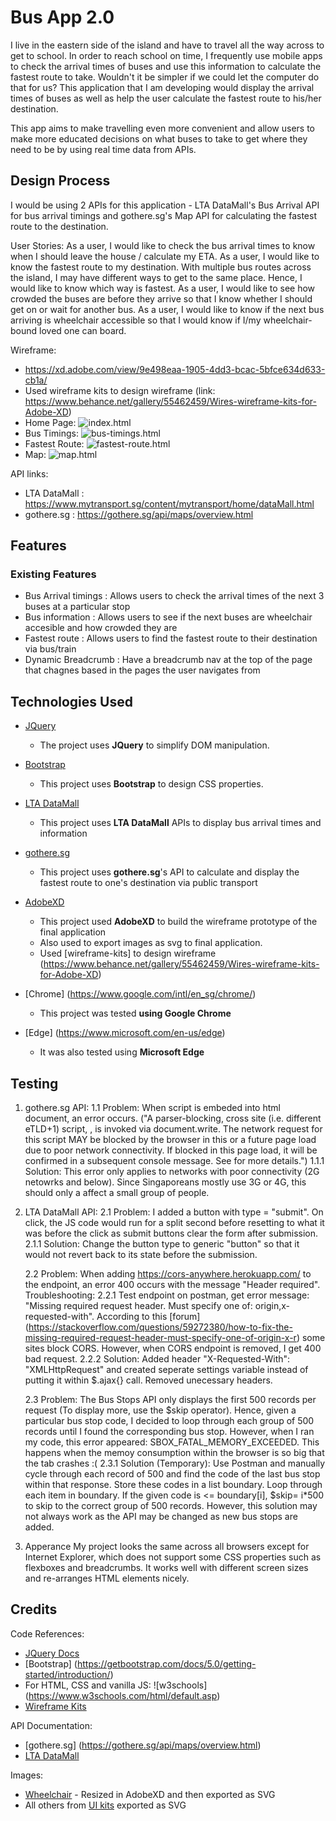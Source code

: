 #  Bus App 2.0

I live in the eastern side of the island and have to travel all the way across to get to school. In order to reach school on time, I frequently use mobile apps to check the arrival times of buses and use this information to calculate the fastest route to take. Wouldn't it be simpler if we could let the computer do that for us? This application that I am developing would display the arrival times of buses as well as help the user calculate the fastest route to his/her destination. 

This app aims to make travelling even more convenient and allow users to make more educated decisions on what buses to take to get where they need to be by using real time data from APIs.
 
## Design Process
 
I would be using 2 APIs for this application - LTA DataMall's Bus Arrival API for bus arrival timings and gothere.sg's Map API for calculating the fastest route to the destination.

User Stories:
As a user, I would like to check the bus arrival times to know when I should leave the house / calculate my ETA.
As a user, I would like to know the fastest route to my destination. With multiple bus routes across the island, I may have different ways to get to the same place. Hence, I would like to know which way is fastest.
As a user, I would like to see how crowded the buses are before they arrive so that I know whether I should get on or wait for another bus.
As a user, I would like to know if the next bus arriving is wheelchair accessible so that I would know if I/my wheelchair-bound loved one can board.

Wireframe:
- https://xd.adobe.com/view/9e498eaa-1905-4dd3-bcac-5bfce634d633-cb1a/
- Used wireframe kits to design wireframe (link: https://www.behance.net/gallery/55462459/Wires-wireframe-kits-for-Adobe-XD)
- Home Page:
![index.html](screenshots/index.html.png)
- Bus Timings:
![bus-timings.html](screenshots/bus-timings.html.png)
- Fastest Route:
![fastest-route.html](screenshots/fastest-route.html.png)
- Map:
![map.html](screenshots/map.html.png)

API links: 
- LTA DataMall : https://www.mytransport.sg/content/mytransport/home/dataMall.html
- gothere.sg : https://gothere.sg/api/maps/overview.html

## Features
 
### Existing Features
- Bus Arrival timings : Allows users to check the arrival times of the next 3 buses at a particular stop
- Bus information : Allows users to see if the next buses are wheelchair accesible and how crowded they are
- Fastest route : Allows users to find the fastest route to their destination via bus/train
- Dynamic Breadcrumb : Have a breadcrumb nav at the top of the page that chagnes based in the pages the user navigates from

## Technologies Used

- [JQuery](https://jquery.com)
    - The project uses **JQuery** to simplify DOM manipulation.

- [Bootstrap](https://getbootstrap.com/)
    - This project uses **Bootstrap** to design CSS properties.

- [LTA DataMall](https://www.mytransport.sg/content/mytransport/home/dataMall.html)
    - This project uses **LTA DataMall** APIs to display bus arrival times and information

- [gothere.sg](https://gothere.sg/api/maps/overview.html)
    - This project uses **gothere.sg**'s API to calculate and display the fastest route to one's destination via public transport

- [AdobeXD](https://www.adobe.com/sea/products/xd.html)
    - This project used **AdobeXD** to build the wireframe prototype of the final application
    - Also used to export images as svg to final application.
    - Used [wireframe-kits] to design wireframe (https://www.behance.net/gallery/55462459/Wires-wireframe-kits-for-Adobe-XD)

- [Chrome] (https://www.google.com/intl/en_sg/chrome/)
    - This project was tested **using Google Chrome**

- [Edge] (https://www.microsoft.com/en-us/edge)
    - It was also tested using **Microsoft Edge** 

## Testing

1. gothere.sg API:
    1.1 Problem: When script is embeded into html document, an error occurs. ("A parser-blocking, cross site (i.e. different eTLD+1) script, <URL>, is invoked via document.write. The network request for this script MAY be blocked by the browser in this or a future page load due to poor network connectivity. If blocked in this page load, it will be confirmed in a subsequent console message. See <URL> for more details.")
    1.1.1 Solution: This error only applies to networks with poor connectivity (2G netowrks and below). Since Singaporeans mostly use 3G or 4G, this should only a affect a small group of people.

2. LTA DataMall API:
    2.1 Problem: I added a button with type = "submit". On click, the JS code would run for a split second before resetting to what it was before the click as submit buttons clear the form after submission. 
    2.1.1 Solution: Change the button type to generic "button" so that it would not revert back to its state before the submission.    

    2.2 Problem: When adding https://cors-anywhere.herokuapp.com/ to the endpoint, an error 400 occurs with the message "Header required". 
    Troubleshooting: 
    2.2.1 Test endpoint on postman, get error message: "Missing required request header. Must specify one of: origin,x-requested-with". According to this [forum] (https://stackoverflow.com/questions/59272380/how-to-fix-the-missing-required-request-header-must-specify-one-of-origin-x-r) some sites block CORS. However, when CORS endpoint is removed, I get 400 bad request.
    2.2.2 Solution: Added header "X-Requested-With": "XMLHttpRequest" and created seperate settings variable instead of putting it within $.ajax{} call. Removed unecessary headers.

    2.3 Problem: The Bus Stops API only displays the first 500 records per request (To display more, use the $skip operator). Hence, given a particular bus stop code, I decided to loop through each group of 500 records until I found the corresponding bus stop. However, when I ran my code, this error appeared: SBOX_FATAL_MEMORY_EXCEEDED. This happens when the memoy consumption within the browser is so big that the tab crashes :(
    2.3.1 Solution (Temporary): Use Postman and manually cycle through each record of 500 and find the code of the last bus stop within that response. Store these codes in a list boundary. Loop through each item in boundary. If the given code is <= boundary[i], $skip= i*500 to skip to the correct group of 500 records. However, this solution may not always work as the API may be changed as new bus stops are added.

3. Apperance
    My project looks the same across all browsers except for Internet Explorer, which does not support some CSS properties such as flexboxes and breadcrumbs.
    It works well with different screen sizes and re-arranges HTML elements nicely.

## Credits
Code References:
 - [JQuery Docs](https://api.jquery.com/)
 - [Bootstrap] (https://getbootstrap.com/docs/5.0/getting-started/introduction/)
 - For HTML, CSS and vanilla JS: ![w3schools] (https://www.w3schools.com/html/default.asp)
- [Wireframe Kits](https://www.behance.net/gallery/55462459/Wires-wireframe-kits-for-Adobe-XD)

API Documentation:
- [gothere.sg] (https://gothere.sg/api/maps/overview.html)
- [LTA DataMall](https://www.mytransport.sg/content/dam/datamall/datasets/LTA_DataMall_API_User_Guide.pdf)

Images:
 - [Wheelchair](https://www.flaticon.com/free-icon/wheelchair_25332?term=wheelchair&page=1&position=2) - Resized in AdobeXD and then exported as SVG
 - All others from [UI kits](https://www.behance.net/gallery/55462459/Wires-wireframe-kits-for-Adobe-XD) exported as SVG
